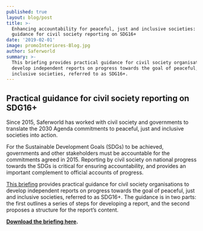 ```yaml
---
published: true
layout: blog/post
title: >-
  Enhancing accountability for peaceful, just and inclusive societies: Practical
  guidance for civil society reporting on SDG16+
date: '2019-02-01'
image: promoInteriores-Blog.jpg
author: Saferworld
summary: >-
  This briefing provides practical guidance for civil society organisations to
  develop independent reports on progress towards the goal of peaceful, just and
  inclusive societies, referred to as SDG16+.
---
```

## Practical guidance for civil society reporting on SDG16+

Since 2015, Saferworld has worked with civil society and governments to translate the 2030 Agenda commitments to peaceful, just and inclusive societies into action.

For the Sustainable Development Goals (SDGs) to be achieved, governments and other stakeholders must be accountable for the commitments agreed in 2015. Reporting by civil society on national progress towards the SDGs is critical for ensuring accountability, and provides an important complement to official accounts of progress.

[This briefing](https://www.saferworld.org.uk/resources/publications/1201-enhancing-accountability-for-peaceful-just-and-inclusive-societies-practical-guidance-for-civil-society-reporting-on-sdg16) provides practical guidance for civil society organisations to develop independent reports on progress towards the goal of peaceful, just and inclusive societies, referred to as SDG16+. The guidance is in two parts: the first outlines a series of steps for developing a report, and the second proposes a structure for the report’s content.

**[Download the briefing here](https://www.saferworld.org.uk/downloads/practical-guidance-for-civil-society-reporting-on-sdg16-.pdf).**
